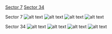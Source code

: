 [Sector 7](#sector7)
[Sector 34](#sector34)

<a name = "sector7"></a>
Sector 7
![alt text](/images/HAT-P-43_Sector_7/HAT-P-43_Sector_7_a_TimeSeries.png)
![alt text](/images/HAT-P-43_Sector_7/HAT-P-43_Sector_7_b_FoldedLightCurve.png)
![alt text](/images/HAT-P-43_Sector_7/HAT-P-43_Sector_7_b_IndividualTransitsWithFit.png)
![alt text](/images/HAT-P-43_Sector_7/HAT-P-43_Sector_7_c_TimingResiduals.png)

<a name = "sector34"></a>
Sector 34
![alt text](/images/HAT-P-43_Sector_34/HAT-P-43_Sector_34_a_TimeSeries.png)
![alt text](/images/HAT-P-43_Sector_34/HAT-P-43_Sector_34_b_FoldedLightCurve.png)
![alt text](/images/HAT-P-43_Sector_34/HAT-P-43_Sector_34_b_IndividualTransitsWithFit.png)
![alt text](/images/HAT-P-43_Sector_34/HAT-P-43_Sector_34_c_TimingResiduals.png)

